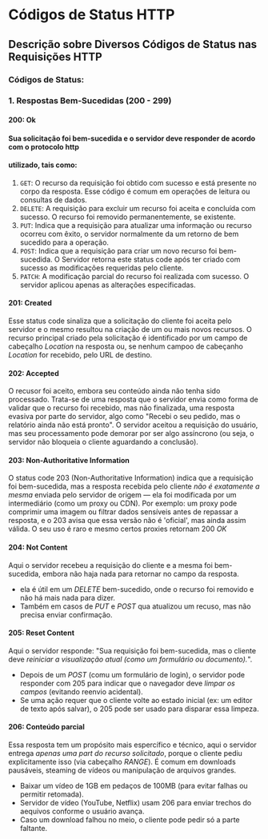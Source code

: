 # Códigos de Status HTTP
## Descrição sobre Diversos Códigos de Status nas Requisições HTTP

### Códigos de Status:

### 1. Respostas Bem-Sucedidas (200 - 299)
#### 200: Ok
#### Sua solicitação foi bem-sucedida e o servidor deve responder de acordo com o protocolo http
#### utilizado, tais como:

1. `GET`: O recurso da requisição foi obtido com sucesso e está presente no corpo da resposta. Esse código é comum em operações de leitura ou consultas de dados.
2. `DELETE`: A requisição para excluir um recurso foi aceita e concluída com sucesso. O recurso foi removido permanentemente, se existente.
3. `PUT`: Indica que a requisição para atualizar uma informação ou recurso ocorreu com êxito, o servidor normalmente da um retorno de bem sucedido para a operação.
4. `POST`: Indica que a requisição para criar um novo recurso foi bem-sucedida. O Servidor retorna este status code após ter criado com sucesso as modificações requeridas pelo cliente.
5. `PATCH`: A modificação parcial do recurso foi realizada com sucesso. O servidor aplicou apenas as alterações especificadas.

#### 201: Created
 Esse status code sinaliza que a solicitação do cliente foi aceita pelo servidor e o mesmo resultou 
 na criação de um ou mais novos recursos. O recurso principal criado pela solicitação é identificado 
 por um campo de cabeçalho *Location* na resposta ou, se nenhum campoo de cabeçanho *Location* for
 recebido, pelo URL de destino.


#### 202: Accepted
O recusor foi aceito, embora seu conteúdo ainda não tenha sido processado. Trata-se de uma resposta que o servidor envia como forma de validar que o recurso foi recebido, mas não finalizada, uma resposta evasiva por parte do servidor, algo como "Recebi o seu pedido, mas o relatório ainda não está pronto". O servidor aceitou a requisição do usuário, mas seu processamento pode demorar por ser algo assíncrono (ou seja, o servidor não bloqueia o cliente aguardando a conclusão).

#### 203: Non-Authoritative Information
O status code 203 (Non-Authoritative Information) indica que a requisição foi bem-sucedida, mas a resposta recebida pelo cliente *não é exatamente a mesma* enviada pelo servidor de origem — ela foi modificada por um intermediário (como um proxy ou CDN). Por exemplo: um proxy pode comprimir uma imagem ou filtrar dados sensíveis antes de repassar a resposta, e o 203 avisa que essa versão não é 'oficial', mas ainda assim válida. O seu uso é raro e mesmo certos proxies retornam 200 *OK*

#### 204: Not Content
Aqui o servidor recebeu a requisição do cliente e a mesma foi bem-sucedida, embora não haja nada para retornar no campo da resposta.
- ela é útil em um *DELETE* bem-sucedido, onde o recurso foi removido e não há mais nada para dizer.
- Também em casos de *PUT* e *POST* qua atualizou um recuso, mas não precisa enviar confirmação.
  
#### 205: Reset Content 
Aqui o servidor responde: "Sua requisição foi bem-sucedida, mas o cliente deve *reiniciar a visualização atual (como um formulário ou documento).*".
- Depois de um *POST* (comu um formulário de login), o servidor pode responder com 205 para indicar que o navegador deve *limpar os campos* (evitando reenvio acidental).
- Se uma ação requer que o cliente volte ao estado inicial (ex: um editor de texto após salvar), o 205 pode ser usado para disparar essa limpeza.

#### 206: Conteúdo parcial
Essa resposta tem um propósito mais espercífico e técnico, aqui o servidor entrega *apenas uma part do recurso solicitado*, porque o cliente pediu explicitamente isso (via cabeçalho *RANGE*). É comum em downloads pausáveis, steaming de vídeos ou manipulação de arquivos grandes.
- Baixar um vídeo de 1GB em pedaços de 100MB (para evitar falhas ou permitir retomada).
- Servidor de vídeo (YouTube, Netflix) usam 206 para enviar trechos do aequivos conforme o usuário avança.
- Caso um download falhou no meio, o cliente pode pedir só a parte faltante.
